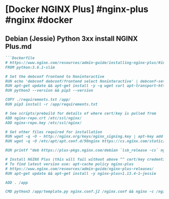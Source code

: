 # [Docker NGINX Plus] #nginx-plus #nginx #docker

## Debian (Jessie) Python 3xx install NGINX Plus.md

```markdown
```Dockerfile
# https://www.nginx.com/resources/admin-guide/installing-nginx-plus/#install_debian_ubuntu
FROM python:3.6.1-slim

# Set the debconf frontend to Noninteractive
RUN echo 'debconf debconf/frontend select Noninteractive' | debconf-set-selections
RUN apt-get update && apt-get install -y -q wget curl apt-transport-https lsb-release ca-certificates
RUN python3 --version && pip3 --version

COPY ./requirements.txt /app/
RUN pip3 install -r /app/requirements.txt

# See scripts/prebuild for details of where cert/key is pulled from
ADD nginx-repo.crt /etc/ssl/nginx/
ADD nginx-repo.key /etc/ssl/nginx/

# Get other files required for installation
RUN wget -q -O - http://nginx.org/keys/nginx_signing.key | apt-key add -
RUN wget -q -O /etc/apt/apt.conf.d/90nginx https://cs.nginx.com/static/files/90nginx

RUN printf "deb https://plus-pkgs.nginx.com/debian `lsb_release -cs` nginx-plus\n" >/etc/apt/sources.list.d/nginx-plus.list

# Install NGINX Plus (this will fail without above ^^ cert/key credentials)
# To find latest version use: apt-cache policy nginx-plus
# https://www.nginx.com/resources/admin-guide/nginx-plus-releases/
RUN apt-get update && apt-get install -y nginx-plus=1.13.4-1~jessie

ADD . /app

CMD python3 /app/template.py nginx.conf.j2 /nginx.conf && nginx -c /nginx.conf
```
```

